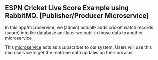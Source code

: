 ## ESPN Cricket Live Score Example using RabbitMQ. [Publisher/Producer Microservice]

In this app/microservice, we (admin) actually adds cricket match records (score) into the database and later we
publish those data to another [microservice](https://github.com/mechanicles/espn_cricinfo_frontend).

This [microservice](https://github.com/mechanicles/espn_cricinfo_frontend) acts as
a subscriber to our system. Users will use this microservice to get the real
time data updates on their browser.
